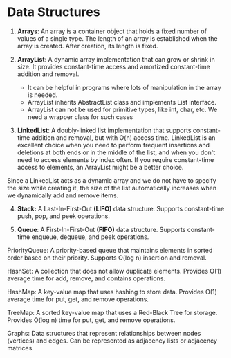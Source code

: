 # Data Structures

1. **Arrays**: An array is a container object that holds a fixed number of values of a single type. The length of an
   array is established when the array is created. After creation, its length is fixed.


2. **ArrayList**: A dynamic array implementation that can grow or shrink in size. It provides constant-time access and
   amortized constant-time addition and removal.
    - It can be helpful in programs where lots of manipulation in the array is needed.
    - ArrayList inherits AbstractList class and implements List interface.
    - ArrayList can not be used for primitive types, like int, char, etc. We need a wrapper class for such cases


3. **LinkedList**: A doubly-linked list implementation that supports constant-time addition and removal, but with O(n)
   access time.
   LinkedList is an excellent choice when you need to perform frequent insertions and deletions at both ends or in the
   middle of the list, and when you don't need to access elements by index often. If you require constant-time access to
   elements, an ArrayList might be a better choice.

Since a LinkedList acts as a dynamic array and we do not have to specify the size while creating it, the size of the
list automatically increases when we dynamically add and remove items.

4. **Stack:** A Last-In-First-Out **(LIFO)** data structure. Supports constant-time push, pop, and peek operations.

5. **Queue**: A First-In-First-Out **(FIFO)** data structure. Supports constant-time enqueue, dequeue, and peek 
   operations.

PriorityQueue: A priority-based queue that maintains elements in sorted order based on their priority. Supports O(log n)
insertion and removal.

HashSet: A collection that does not allow duplicate elements. Provides O(1) average time for add, remove, and contains
operations.

HashMap: A key-value map that uses hashing to store data. Provides O(1) average time for put, get, and remove
operations.

TreeMap: A sorted key-value map that uses a Red-Black Tree for storage. Provides O(log n) time for put, get, and remove
operations.

Graphs: Data structures that represent relationships between nodes (vertices) and edges. Can be represented as adjacency
lists or adjacency matrices.
